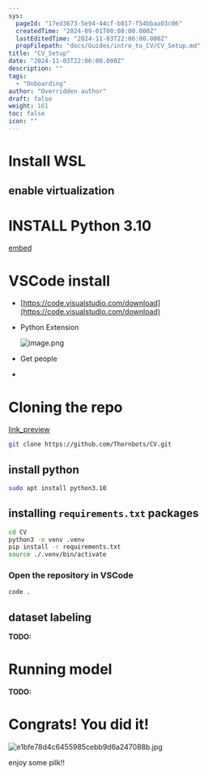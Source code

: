 ```yaml
---
sys:
  pageId: "17ed3673-5e94-44cf-b817-f54bbaa03c06"
  createdTime: "2024-09-01T00:08:00.000Z"
  lastEditedTime: "2024-11-03T22:06:00.000Z"
  propFilepath: "docs/Guides/intro_to_CV/CV_Setup.md"
title: "CV_Setup"
date: "2024-11-03T22:06:00.000Z"
description: ""
tags:
  - "Onboarding"
author: "Overridden author"
draft: false
weight: 161
toc: false
icon: ""
---
```


# Install WSL

## enable virtualization

# INSTALL Python 3.10

[embed](https://www.rose-hulman.edu/class/csse/csse132/2425a/labs/prelab1-wsl2.html)

# VSCode install

- [https://code.visualstudio.com/download](https://code.visualstudio.com/download)
- Python Extension

	![image.png](https://prod-files-secure.s3.us-west-2.amazonaws.com/d518164a-d88e-44d1-a4ee-3adb3bd8bce0/d82b6650-a5e4-4d3c-b8c9-93d817dae00e/image.png?X-Amz-Algorithm=AWS4-HMAC-SHA256&X-Amz-Content-Sha256=UNSIGNED-PAYLOAD&X-Amz-Credential=ASIAZI2LB4665QZFXERZ%2F20250309%2Fus-west-2%2Fs3%2Faws4_request&X-Amz-Date=20250309T080923Z&X-Amz-Expires=3600&X-Amz-Security-Token=IQoJb3JpZ2luX2VjECcaCXVzLXdlc3QtMiJHMEUCIAfmxrBvXs6NptZPPpZlEJu6PnLd7ACI4w3WpaFhkHIZAiEA7Jc8TdzIX0C6G6bvVxA1LTeaTSW4d2uzEIVy1FNuVMUq%2FwMIcBAAGgw2Mzc0MjMxODM4MDUiDNpG83VWkOztfDvdJircAyVW2aH1OsnZJLjyb0A3DdLOJqM2uVUff153kR58cY8PNisb2aWZy%2BW4Vl7yl2h4y8JKhXlBbQ0ZDRg5Nc3GJBjJi3GgULbNSAHFvLsRGA9UigNJCz4uF6S%2FBBA3gzrCPAtfYYsWOBPaVljIdrRlsY54hdSVDxH%2BeuJ9xKOckN6L2WiCkZah4BEY1kIXvrZS2SuGaVR8HX1aLQHhB88B3KXyDVp4nHAdPar678TRhy0y3CS1DIE8lbAUQ9dca%2FS7j%2BwdJWdQhyrD6Qhf5K1fI9vCvvK5KHzM4JmJaXzaSfjJ9svdoIIEt8WEl0Wa71T2obXc5fi2UjRwVLEe6i6d96pWxS4Cj%2FCyiMO2gcaQCxSSWNn8zNTYC9jBV8xjAdRcty8n3YFbhKPvR6KNkcj%2BgJGmdM9g%2B05Zrv%2FQh7gKQIaU4g68ZOMMTpP%2BFGjIUYyPSTZLu3WDQE9KKIhRRrL7OthBZr5AEbYGyr2rTSBu7Z5UVWLp3dhaQwaQcqIBJf9%2BQwSJfmDfc6%2BlHBnhbhGaaTnV%2B8775%2FNc9vR%2BryoKkq8kqUcsfJKIm0IEJIpXGIdw%2F1Glj2pNL8N92fdMnsoqmLu1eQbQY4YY6Rpz23L%2B5kn3JwXAU1DErdyeYBulMJ%2FrtL4GOqUBIVPhNXYMLKfMODsvLv09LzUPqD%2Be5PZxqOi2L7s8dTwHFP73yY7bqyC0Wk9PA2pRP4xdB36Qi9oFV5S38fWu2msFTb%2FVlqZMSjyrkGc9%2FYNc7eccRYoewoENM3LLKpLU4ip%2BYtmeFxfsZ%2B%2Bv8A3BVDbCq0RsutHMwbAldw6SBsQ4PmEo3QiSobfrWCuDFg3Q3bsS3fZ0lMqyIdMSbWONw6sutGyK&X-Amz-Signature=c775a7b1dbd4f77ad3ef2660a927ec42b3ce796b62d583cec4e4e0e2908edfe0&X-Amz-SignedHeaders=host&x-id=GetObject)
- Get people
- 

# Cloning the repo

[link_preview](https://github.com/Thornbots/CV/)

```bash
git clone https://github.com/Thornbots/CV.git
```

## install python

```bash
sudo apt install python3.10
```

## installing `requirements.txt` packages

```bash
cd CV
python3 -m venv .venv
pip install -r requirements.txt
source ./.venv/bin/activate
```

### Open the repository in VSCode

```bash
code .
```

## dataset labeling  

**TODO:**

# Running model

**TODO:**

# Congrats! You did it!

![e1bfe78d4c6455985cebb9d6a247088b.jpg](https://prod-files-secure.s3.us-west-2.amazonaws.com/d518164a-d88e-44d1-a4ee-3adb3bd8bce0/7d1ce04e-65d6-40c8-814d-754280e9515a/e1bfe78d4c6455985cebb9d6a247088b.jpg?X-Amz-Algorithm=AWS4-HMAC-SHA256&X-Amz-Content-Sha256=UNSIGNED-PAYLOAD&X-Amz-Credential=ASIAZI2LB466VQ25VY2C%2F20250309%2Fus-west-2%2Fs3%2Faws4_request&X-Amz-Date=20250309T080922Z&X-Amz-Expires=3600&X-Amz-Security-Token=IQoJb3JpZ2luX2VjECcaCXVzLXdlc3QtMiJHMEUCIQCmiOzPt9KeyQ80BDHn8sMbGC%2FHAo%2BxQpkqqZu89gvw0QIgQJwA6G5CF%2FGP2LltdOAl0WfRujjAUVgRG%2B8HuXhuoeMq%2FwMIcBAAGgw2Mzc0MjMxODM4MDUiDBPUh4a84zWxNRpTYCrcAwZaWEqXPS9r5XgwGrXs1Y%2Bc0jvifvKBS1G4KzX%2BcEM5qE8HNfU2IgZG5BUSgK%2FFgzSvB754M3jQKzTsiW%2BbmIO414znQy7nubwmKPumq9YQtmQVaHT%2FU21G6LgovbDpuZXwYANp2Qp0WyBO0ySiz0tXEhH%2FT%2Fe1Eh7tOcoif4iEwg1JXjhIhJon10w%2BIsOgdIhuIsKx964WEnCT6QdUn3jEh6SbIonncM8TvonGdxCYQvV7V6EECVVgUZLD3XETWAzd4nG22Fgl1WC0UK7kOPDfQ%2F%2BGLFFQn4q87cDNcNGudVBsC1joOlPQGjvZnOhGDo25eKJYgp3PWkJnbrXZq1XdUHUjCzxn0gBjeD%2FH9q80FuXMNj%2ByZ%2FzRrei6O8ire8lcsW5mXIrJ7%2FJukzY7pt1BRg3u6f4c6h3k30JJcCDGrboVE0zYWEViOSxs%2Frz3nfsXoWRHNQqV4UtQpx%2FTjq%2FIcMWwXZeDnt04yjpk4lxKqPAv7m47asnxb%2BVinKhlnFG6SfdlSRoXgvEQiiKJ5QtYQldnnRWGPQfuulVCQrbNPNH5kyZoM9oD4vv1pVO5STuhsa2NMpXtSoHgt%2BtoCctC%2Bjm6vN4FmfU6f%2B3n6Sw%2FQctRXcJa%2F3QKw3P5MLzrtL4GOqUBnXG3n3nC8M1eXYodG78ZUqrXag6RFEVAy023RJq6xjGgoAyMT%2FEWmYHdMKM02gwth7e56NL6zxxeUdGD0h34E4K8wKAMAXSIrbxcgkqJLRRbBPGjKCfKES9YFCcAqKigsPJuSvdAQAMRvFuJv8kpsRBrmhVJ7Rv6thlafaqJh%2FDBOPoB%2FQSQRda3QhtmVWYem2yR6iUnCj4yhLWVY7tFlQkq4wDD&X-Amz-Signature=bdb06884b14bbd93741e2ceab92476ea076f55b375bde98144e9bacc060ddee3&X-Amz-SignedHeaders=host&x-id=GetObject)

enjoy some pilk!!
